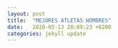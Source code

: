 ```yaml
---
layout: post
title:  "MEJORES ATLETAS HOMBRES"
date:   2020-05-13 20:09:23 +0200
categories: jekyll update
---
```

